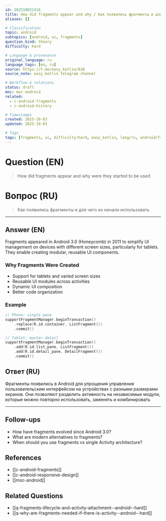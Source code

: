 ```yaml
---
id: 202510031416
title: How did fragments appear and why / Как появились фрагменты и для чего их начали использовать
aliases: []

# Classification
topic: android
subtopics: [android, ui, fragments]
question_kind: theory
difficulty: hard

# Language & provenance
original_language: ru
language_tags: [en, ru]
source: https://t.me/easy_kotlin/618
source_note: easy_kotlin Telegram channel

# Workflow & relations
status: draft
moc: moc-android
related:
  - c-android-fragments
  - c-android-history

# Timestamps
created: 2025-10-03
updated: 2025-10-03

# Tags
tags: [fragments, ui, difficulty/hard, easy_kotlin, lang/ru, android/fragments, android/ui]
---
```


# Question (EN)
> How did fragments appear and why were they started to be used

# Вопрос (RU)
> Как появились фрагменты и для чего их начали использовать

---

## Answer (EN)

Fragments appeared in Android 3.0 (Honeycomb) in 2011 to simplify UI management on devices with different screen sizes, particularly for tablets. They enable creating modular, reusable UI components.

### Why Fragments Were Created

- Support for tablets and varied screen sizes
- Reusable UI modules across activities
- Dynamic UI composition
- Better code organization

### Example

```kotlin
// Phone: single pane
supportFragmentManager.beginTransaction()
    .replace(R.id.container, ListFragment())
    .commit()

// Tablet: master-detail
supportFragmentManager.beginTransaction()
    .add(R.id.list_pane, ListFragment())
    .add(R.id.detail_pane, DetailFragment())
    .commit()
```

## Ответ (RU)

Фрагменты появились в Android для упрощения управления пользовательским интерфейсом на устройствах с разными размерами экранов. Они позволяют разделить активность на независимые модули, которые можно повторно использовать, заменять и комбинировать

---

## Follow-ups
- How have fragments evolved since Android 3.0?
- What are modern alternatives to fragments?
- When should you use fragments vs single Activity architecture?

## References
- [[c-android-fragments]]
- [[c-android-responsive-design]]
- [[moc-android]]

## Related Questions
- [[q-fragments-lifecycle-and-activity-attachment--android--hard]]
- [[q-why-are-fragments-needed-if-there-is-activity--android--hard]]
